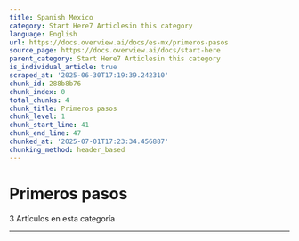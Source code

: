 ```yaml
---
title: Spanish Mexico
category: Start Here7 Articlesin this category
language: English
url: https://docs.overview.ai/docs/es-mx/primeros-pasos
source_page: https://docs.overview.ai/docs/start-here
parent_category: Start Here7 Articlesin this category
is_individual_article: true
scraped_at: '2025-06-30T17:19:39.242310'
chunk_id: 288b8b76
chunk_index: 0
total_chunks: 4
chunk_title: Primeros pasos
chunk_level: 1
chunk_start_line: 41
chunk_end_line: 47
chunked_at: '2025-07-01T17:23:34.456887'
chunking_method: header_based
---
```


# Primeros pasos

3 Artículos  en esta categoría

* * *
